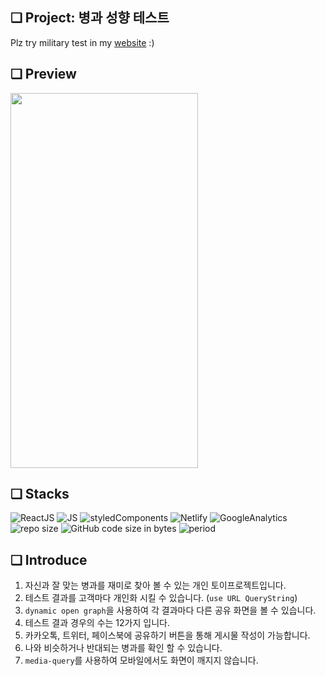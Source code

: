 ## ❏ Project: 병과 성향 테스트
Plz try military test in my <a href='https://ywtechmilitarytest.site/'>website</a> :)

## ❏ Preview

<img src='https://images.velog.io/images/abcd8637/post/e4bfc1ab-53e8-4ffe-82b3-89cefb0b9cf7/%E1%84%89%E1%85%B3%E1%84%8F%E1%85%B3%E1%84%85%E1%85%B5%E1%86%AB%E1%84%89%E1%85%A3%E1%86%BA%202021-06-21%2021.32.50.png' width='300' height= '600'>

## ❏ Stacks

<img alt="ReactJS" src ="https://img.shields.io/badge/-ReactJs-61DAFB?logo=react&logoColor=black&style=square"/>

<img alt="JS" src ="https://img.shields.io/badge/-javascript-F7DF1E?logo=javascript&logoColor=black&style=square"/>

<img alt="styledComponents" src ="https://img.shields.io/badge/-styledComponents-DB7093?logo=styledComponents&logoColor=black&style=square"/>

<img alt="Netlify" src ="https://img.shields.io/badge/-netlify-00C7B7?logo=netlify&logoColor=black&style=square"/>

<img alt="GoogleAnalytics" src ="https://img.shields.io/badge/-googleAnalytics-E37400?logo=googleAnalytics&logoColor=black&style=square"/>

<img alt='repo size' src='https://img.shields.io/github/repo-size/YWTechIT/second_refactory_military_service?style=square'/>

<img alt="GitHub code size in bytes" src="https://img.shields.io/github/languages/code-size/YWTechIT/second_refactory_military_service?style=square">

<img alt="period" src="https://img.shields.io/badge/period- 53 days (21.5.2. ~ 6.23).-blue?style=square">

## ❏ Introduce
1. 자신과 잘 맞는 병과를 재미로 찾아 볼 수 있는 개인 토이프로젝트입니다.
2. 테스트 결과를 고객마다 개인화 시킬 수 있습니다. (`use URL QueryString`)
3. `dynamic open graph`을 사용하여 각 결과마다 다른 공유 화면을 볼 수 있습니다.
4. 테스트 결과 경우의 수는 12가지 입니다.
5. 카카오톡, 트위터, 페이스북에 공유하기 버튼을 통해 게시물 작성이 가능합니다.
6. 나와 비슷하거나 반대되는 병과를 확인 할 수 있습니다.
7. `media-query`를 사용하여 모바일에서도 화면이 깨지지 않습니다.
